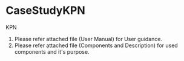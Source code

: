 # CaseStudyKPN
KPN

1. Please refer attached file (User Manual) for User guidance. <br />
2. Please refer attached file (Components and Description) for used components and it's purpose.
